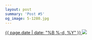 ```yaml
---
layout: post
summary: 'Post #5'
og_image: 5-1280.jpg
---
```


<p>
 <time>
  <a href="/5">
   {{ page.date | date: "%B %-d, %Y" }}
  </a>
 </time>
 <a href="/5">
  <img sizes="(min-width: 700px) 50vw, calc(100vw - 2rem)" src="{{ site.assets_url }}/5-640.jpg" srcset="{{ site.assets_url }}/5-1280.jpg 1280w, {{ site.assets_url }}/5-960.jpg 960w, {{ site.assets_url }}/5-640.jpg 640w, {{ site.assets_url }}/5-320.jpg 320w"/>
 </a>
</p>
